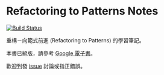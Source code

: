 # Refactoring to Patterns Notes

[![Build Status](https://travis-ci.org/aquastripe/refactoring-to-patterns-notes.svg?branch=main)](https://travis-ci.org/aquastripe/refactoring-to-patterns-notes)

重構－向範式前進 (Refactoring to Patterns) 的學習筆記。

本書已絕版，請參考 [Google 電子書](https://books.google.com.tw/books/about/Refactoring_to_Patterns.html?id=ebBQAAAAMAAJ)。

歡迎到發 [issue](https://github.com/aquastripe/refactoring-to-patterns-notes/issues) 討論或指正錯誤。
